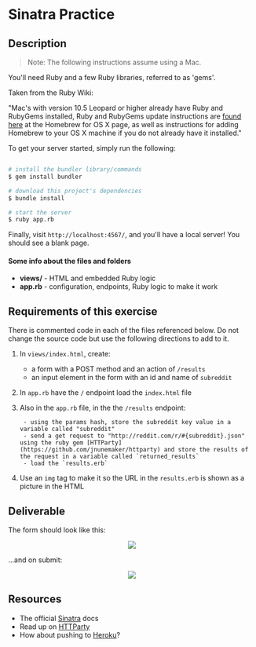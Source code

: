 # Sinatra Practice

## Description

> Note: The following instructions assume using a Mac.

You'll need Ruby and a few Ruby libraries, referred to as 'gems'.

Taken from the Ruby Wiki:

"Mac's with version 10.5 Leopard or higher already have Ruby and RubyGems installed, Ruby and RubyGems update instructions are [found here](http://homebrew.github.com/) at the Homebrew for OS X page, as well as instructions for adding Homebrew to your OS X machine if you do not already have it installed."


To get your server started, simply run the following:


```bash

# install the bundler library/commands
$ gem install bundler

# download this project's dependencies
$ bundle install

# start the server
$ ruby app.rb

```

Finally, visit `http://localhost:4567/`, and you'll have a local server!  You should see a blank page. 


#### Some info about the files and folders

- **views/** - HTML and embedded Ruby logic
- **app.rb** - configuration, endpoints, Ruby logic to make it work


## Requirements of this exercise

There is commented code in each of the files referenced below.  Do not change the source code but use the following directions to add to it.

1. In `views/index.html`, create:

	- a form with a POST method and an action of `/results`
	- an input element in the form with an id and name of `subreddit`

2. In `app.rb` have the `/` endpoint load the `index.html` file

3. Also in the `app.rb` file, in the the `/results` endpoint:

		- using the params hash, store the subreddit key value in a variable called "subreddit"
		- send a get request to "http://reddit.com/r/#{subreddit}.json" using the ruby gem [HTTParty](https://github.com/jnunemaker/httparty) and store the results of the request in a variable called `returned_results`
		- load the `results.erb` 

4. Use an `img` tag to make it so the URL in the `results.erb` is shown as a picture in the HTML 


## Deliverable

The form should look like this: 

<p align="center">
	<img src="https://i.imgur.com/FMm94N2.png">
</p>

...and on submit:

<p align="center">
	<img src="https://i.imgur.com/rEjJy3N.png">
</p>



## Resources

- The official [Sinatra](http://www.sinatrarb.com/documentation.html) docs
- Read up on [HTTParty](https://github.com/jnunemaker/httparty)
- How about pushing to [Heroku](https://devcenter.heroku.com/articles/rack)?
